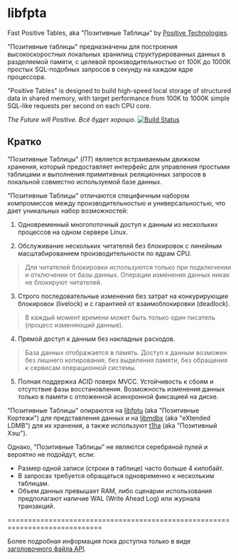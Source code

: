 libfpta
============================================
Fast Positive Tables, aka "Позитивные Таблицы"
by [Positive Technologies](https://www.ptsecurity.ru).

"Позитивные таблицы" предназначены для построения высокоскоростных
локальных хранилищ структурированных данных в разделяемой памяти,
с целевой производительностью от 100К до 1000К простых SQL-подобных
запросов в секунду на каждом ядре процессора.

"Positive Tables" is designed to build high-speed local storage of
structured data in shared memory, with target performance from 100K
to 1000K simple SQL-like requests per second on each CPU core.

*The Future will Positive. Всё будет хорошо.*
[![Build Status](https://travis-ci.org/leo-yuriev/libfpta.svg?branch=devel)](https://travis-ci.org/leo-yuriev/libfpta)

## Кратко

"Позитивные Таблицы" (_ПТ_) является встраиваемым движком хранения,
который предоставляет интерфейс для управления простыми таблицами и
выполнения примитивных реляционных запросов в локальной совместно
используемой базе данных.

"Позитивные Таблицы" отличаются специфичным набором компромиссов между
производительностью и универсальностью, что дает уникальных набор
возможностей:

1. Одновременный многопоточный доступ к данным из нескольких процессов на
одном сервере Linux.

2. Обслуживание нескольких читателей без блокировок с линейным
масштабированием производительности по ядрам CPU.
  > Для читателей блокировки используются только при подключении и
  > отключении от базы данных. Операции изменения данных никак не блокируют
  > читателей.

3. Строго последовательные изменения без затрат на конкурирующие
блокировок (livelock) и с гарантией от взаимоблокировки (deadlock).
  > В каждый момент времени может быть только один писатель (процесс
  > изменяющий данные).

4. Прямой доступ к данным без накладных расходов.
  > База данных отображается в память. Доступ к данным возможен без
  > лишнего копирования, без выделения памяти, без обращения к сервисам
  > операционной системы.

5. Полная поддержка ACID поверх MVCC. Устойчивость к сбоям и отсутствие
фазы восстановления. Возможность изменения данных только в памяти с
 отложенной асинхронной фиксацией на диске.

"Позитивные Таблицы" опираются на [libfptu](https://github.com/leo-yuriev/libfptu) (aka "Позитивные Кортежи")
для представления данных и на [libmdbx](https://github.com/ReOpen/libmdbx) (aka "eXtended LDMB")
для их хранения, а также используют [t1ha](https://github.com/PositiveTechnologies/t1ha) (aka "Позитивный Хэш").

Однако, "Позитивные Таблицы" не являются серебряной пулей и вероятно не
подойдут, если:

 * Размер одной записи (строки в таблице) часто больше 4 килобайт.
 * В запросах требуется обращаться одновременно к нескольким таблицам.
 * Объем данных превышает RAM, либо сценарии использования предполагают
   наличие WAL (Write Ahead Log) или журнала транзакций.

=============================================================================

Более подробная информация пока доступна только в виде [заголовочного файла API](fast_positive/tables.h).
